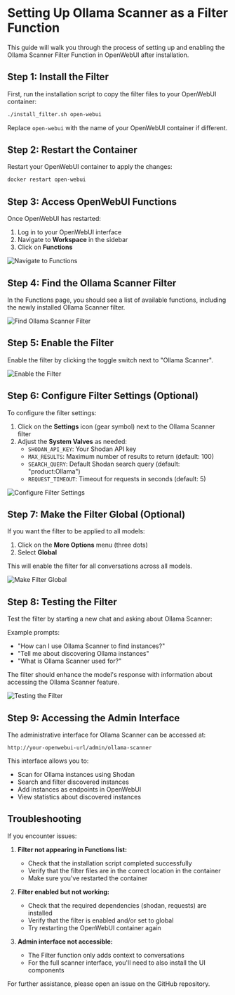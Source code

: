 # Setting Up Ollama Scanner as a Filter Function

This guide will walk you through the process of setting up and enabling the Ollama Scanner Filter Function in OpenWebUI after installation.

## Step 1: Install the Filter

First, run the installation script to copy the filter files to your OpenWebUI container:

```bash
./install_filter.sh open-webui
```

Replace `open-webui` with the name of your OpenWebUI container if different.

## Step 2: Restart the Container

Restart your OpenWebUI container to apply the changes:

```bash
docker restart open-webui
```

## Step 3: Access OpenWebUI Functions

Once OpenWebUI has restarted:

1. Log in to your OpenWebUI interface
2. Navigate to **Workspace** in the sidebar
3. Click on **Functions**

![Navigate to Functions](https://i.imgur.com/example1.png)

## Step 4: Find the Ollama Scanner Filter

In the Functions page, you should see a list of available functions, including the newly installed Ollama Scanner filter.

![Find Ollama Scanner Filter](https://i.imgur.com/example2.png)

## Step 5: Enable the Filter

Enable the filter by clicking the toggle switch next to "Ollama Scanner".

![Enable the Filter](https://i.imgur.com/example3.png)

## Step 6: Configure Filter Settings (Optional)

To configure the filter settings:

1. Click on the **Settings** icon (gear symbol) next to the Ollama Scanner filter
2. Adjust the **System Valves** as needed:
   - `SHODAN_API_KEY`: Your Shodan API key
   - `MAX_RESULTS`: Maximum number of results to return (default: 100)
   - `SEARCH_QUERY`: Default Shodan search query (default: "product:Ollama")
   - `REQUEST_TIMEOUT`: Timeout for requests in seconds (default: 5)

![Configure Filter Settings](https://i.imgur.com/example4.png)

## Step 7: Make the Filter Global (Optional)

If you want the filter to be applied to all models:

1. Click on the **More Options** menu (three dots)
2. Select **Global**

This will enable the filter for all conversations across all models.

![Make Filter Global](https://i.imgur.com/example5.png)

## Step 8: Testing the Filter

Test the filter by starting a new chat and asking about Ollama Scanner:

Example prompts:
- "How can I use Ollama Scanner to find instances?"
- "Tell me about discovering Ollama instances"
- "What is Ollama Scanner used for?"

The filter should enhance the model's response with information about accessing the Ollama Scanner feature.

![Testing the Filter](https://i.imgur.com/example6.png)

## Step 9: Accessing the Admin Interface

The administrative interface for Ollama Scanner can be accessed at:

```
http://your-openwebui-url/admin/ollama-scanner
```

This interface allows you to:
- Scan for Ollama instances using Shodan
- Search and filter discovered instances
- Add instances as endpoints in OpenWebUI
- View statistics about discovered instances

## Troubleshooting

If you encounter issues:

1. **Filter not appearing in Functions list:**
   - Check that the installation script completed successfully
   - Verify that the filter files are in the correct location in the container
   - Make sure you've restarted the container

2. **Filter enabled but not working:**
   - Check that the required dependencies (shodan, requests) are installed
   - Verify that the filter is enabled and/or set to global
   - Try restarting the OpenWebUI container again

3. **Admin interface not accessible:**
   - The Filter function only adds context to conversations
   - For the full scanner interface, you'll need to also install the UI components

For further assistance, please open an issue on the GitHub repository. 